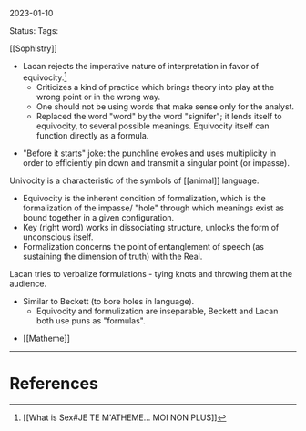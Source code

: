 2023-01-10

Status: 
Tags: 

[[Sophistry]]

- Lacan rejects the imperative nature of interpretation in favor of equivocity.[^1]
	* Criticizes a kind of practice which brings theory into play at the wrong point or in the wrong way.
	* One should not be using words that make sense only for the analyst.
	* Replaced the word "word" by the word "signifer"; it lends itself to equivocity, to several possible meanings.
Equivocity itself can function directly as a formula.
* "Before it starts" joke: the punchline evokes and uses multiplicity in order to efficiently pin down and transmit a singular point (or impasse).

Univocity is a characteristic of the symbols of [[animal]] language.
* Equivocity is the inherent condition of formalization, which is the formalization of the impasse/ "hole" through which meanings exist as bound together in a given configuration.
* Key (right word) works in dissociating structure, unlocks the form of unconscious itself.
* Formalization concerns the point of entanglement of speech (as sustaining the dimension of truth) with the Real.

Lacan tries to verbalize formulations - tying knots and throwing them at the audience.
* Similar to Beckett (to bore holes in language).
    * Equivocity and formulization are inseparable, Beckett and Lacan both use puns as "formulas".
- [[Matheme]]


---
# References

[^1]: [[What is Sex#JE TE M'ATHEME... MOI NON PLUS]]